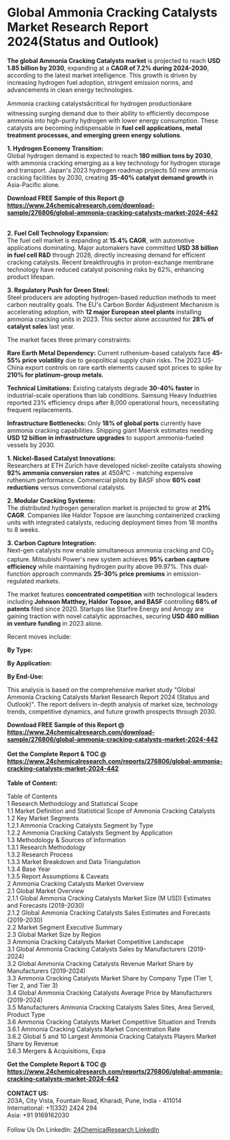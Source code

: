 <h1>Global Ammonia Cracking Catalysts Market Research Report 2024(Status and Outlook)</h1><p><strong>The global Ammonia Cracking Catalysts market</strong> is projected to reach <strong>USD 1.85 billion by 2030</strong>, expanding at a <strong>CAGR of 7.2% during 2024-2030</strong>, according to the latest market intelligence. This growth is driven by increasing hydrogen fuel adoption, stringent emission norms, and advancements in clean energy technologies.</p><p>Ammonia cracking catalystsâcritical for hydrogen productionâare witnessing surging demand due to their ability to efficiently decompose ammonia into high-purity hydrogen with lower energy consumption. These catalysts are becoming indispensable in <strong>fuel cell applications, metal treatment processes, and emerging green energy solutions</strong>.</p><p><strong>1. Hydrogen Economy Transition:</strong><br>
Global hydrogen demand is expected to reach <strong>180 million tons by 2030</strong>, with ammonia cracking emerging as a key technology for hydrogen storage and transport. Japan's 2023 hydrogen roadmap projects 50 new ammonia cracking facilities by 2030, creating <strong>35-40% catalyst demand growth</strong> in Asia-Pacific alone.</p><div><b>Download FREE Sample of this Report @ 
            <a href="https://www.24chemicalresearch.com/download-sample/276806/global-ammonia-cracking-catalysts-market-2024-442">
            https://www.24chemicalresearch.com/download-sample/276806/global-ammonia-cracking-catalysts-market-2024-442</a></b></div><br><p><strong>2. Fuel Cell Technology Expansion:</strong><br>
The fuel cell market is expanding at <strong>15.4% CAGR</strong>, with automotive applications dominating. Major automakers have committed <strong>USD 38 billion in fuel cell R&amp;D</strong> through 2028, directly increasing demand for efficient cracking catalysts. Recent breakthroughs in proton-exchange membrane technology have reduced catalyst poisoning risks by 62%, enhancing product lifespan.</p><p><strong>3. Regulatory Push for Green Steel:</strong><br>
Steel producers are adopting hydrogen-based reduction methods to meet carbon neutrality goals. The EU's Carbon Border Adjustment Mechanism is accelerating adoption, with <strong>12 major European steel plants</strong> installing ammonia cracking units in 2023. This sector alone accounted for <strong>28% of catalyst sales</strong> last year.</p><p>The market faces three primary constraints:</p><p><strong>Rare Earth Metal Dependency:</strong> Current ruthenium-based catalysts face <strong>45-55% price volatility</strong> due to geopolitical supply chain risks. The 2023 US-China export controls on rare earth elements caused spot prices to spike by <strong>210% for platinum-group metals</strong>.</p><p><strong>Technical Limitations:</strong> Existing catalysts degrade <strong>30-40% faster</strong> in industrial-scale operations than lab conditions. Samsung Heavy Industries reported 23% efficiency drops after 8,000 operational hours, necessitating frequent replacements.</p><p><strong>Infrastructure Bottlenecks:</strong> Only <strong>18% of global ports</strong> currently have ammonia cracking capabilities. Shipping giant Maersk estimates needing <strong>USD 12 billion in infrastructure upgrades</strong> to support ammonia-fueled vessels by 2030.</p><p><strong>1. Nickel-Based Catalyst Innovations:</strong><br>
Researchers at ETH Zurich have developed nickel-zeolite catalysts showing <strong>92% ammonia conversion rates</strong> at 450Â°C - matching expensive ruthenium performance. Commercial pilots by BASF show <strong>60% cost reductions</strong> versus conventional catalysts.</p><p><strong>2. Modular Cracking Systems:</strong><br>
The distributed hydrogen generation market is projected to grow at <strong>21% CAGR</strong>. Companies like Haldor Topsoe are launching containerized cracking units with integrated catalysts, reducing deployment times from 18 months to 8 weeks.</p><p><strong>3. Carbon Capture Integration:</strong><br>
Next-gen catalysts now enable simultaneous ammonia cracking and CO<sub>2</sub> capture. Mitsubishi Power's new system achieves <strong>95% carbon capture efficiency</strong> while maintaining hydrogen purity above 99.97%. This dual-function approach commands <strong>25-30% price premiums</strong> in emission-regulated markets.</p><p>The market features <strong>concentrated competition</strong> with technological leaders including <strong>Johnson Matthey, Haldor Topsoe, and BASF</strong> controlling <strong>68% of patents</strong> filed since 2020. Startups like Starfire Energy and Amogy are gaining traction with novel catalytic approaches, securing <strong>USD 480 million in venture funding</strong> in 2023 alone.</p><p>Recent moves include:</p><p><strong>By Type:</strong></p><p><strong>By Application:</strong></p><p><strong>By End-Use:</strong></p><p>This analysis is based on the comprehensive market study "Global Ammonia Cracking Catalysts Market Research Report 2024 (Status and Outlook)". The report delivers in-depth analysis of market size, technology trends, competitive dynamics, and future growth prospects through 2030.</p><div><b>Download FREE Sample of this Report @ 
            <a href="https://www.24chemicalresearch.com/download-sample/276806/global-ammonia-cracking-catalysts-market-2024-442">
            https://www.24chemicalresearch.com/download-sample/276806/global-ammonia-cracking-catalysts-market-2024-442</a></b></div><br><div><b>Get the Complete Report & TOC @ 
            <a href="https://www.24chemicalresearch.com/reports/276806/global-ammonia-cracking-catalysts-market-2024-442">
            https://www.24chemicalresearch.com/reports/276806/global-ammonia-cracking-catalysts-market-2024-442</a></b></div><br>
            <b>Table of Content:</b><p>Table of Contents<br />
1 Research Methodology and Statistical Scope<br />
1.1 Market Definition and Statistical Scope of Ammonia Cracking Catalysts<br />
1.2 Key Market Segments<br />
1.2.1 Ammonia Cracking Catalysts Segment by Type<br />
1.2.2 Ammonia Cracking Catalysts Segment by Application<br />
1.3 Methodology & Sources of Information<br />
1.3.1 Research Methodology<br />
1.3.2 Research Process<br />
1.3.3 Market Breakdown and Data Triangulation<br />
1.3.4 Base Year<br />
1.3.5 Report Assumptions & Caveats<br />
2 Ammonia Cracking Catalysts Market Overview<br />
2.1 Global Market Overview<br />
2.1.1 Global Ammonia Cracking Catalysts Market Size (M USD) Estimates and Forecasts (2019-2030)<br />
2.1.2 Global Ammonia Cracking Catalysts Sales Estimates and Forecasts (2019-2030)<br />
2.2 Market Segment Executive Summary<br />
2.3 Global Market Size by Region<br />
3 Ammonia Cracking Catalysts Market Competitive Landscape<br />
3.1 Global Ammonia Cracking Catalysts Sales by Manufacturers (2019-2024)<br />
3.2 Global Ammonia Cracking Catalysts Revenue Market Share by Manufacturers (2019-2024)<br />
3.3 Ammonia Cracking Catalysts Market Share by Company Type (Tier 1, Tier 2, and Tier 3)<br />
3.4 Global Ammonia Cracking Catalysts Average Price by Manufacturers (2019-2024)<br />
3.5 Manufacturers Ammonia Cracking Catalysts Sales Sites, Area Served, Product Type<br />
3.6 Ammonia Cracking Catalysts Market Competitive Situation and Trends<br />
3.6.1 Ammonia Cracking Catalysts Market Concentration Rate<br />
3.6.2 Global 5 and 10 Largest Ammonia Cracking Catalysts Players Market Share by Revenue<br />
3.6.3 Mergers & Acquisitions, Expa</p><div><b>Get the Complete Report & TOC @ 
            <a href="https://www.24chemicalresearch.com/reports/276806/global-ammonia-cracking-catalysts-market-2024-442">
            https://www.24chemicalresearch.com/reports/276806/global-ammonia-cracking-catalysts-market-2024-442</a></b></div><br><b>CONTACT US:</b><br>
            203A, City Vista, Fountain Road, Kharadi, Pune, India - 411014<br>
            International: +1(332) 2424 294<br>
            Asia: +91 9169162030 <br><br>
            Follow Us On LinkedIn: <a href="https://www.linkedin.com/company/24chemicalresearch/">24ChemicalResearch LinkedIn</a>